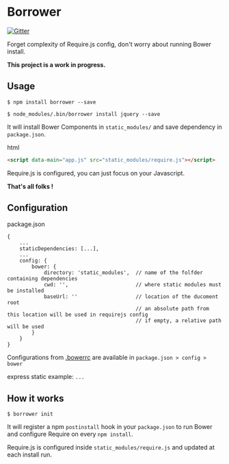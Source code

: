 
Borrower
========

[![Gitter](https://badges.gitter.im/Join%20Chat.svg)](https://gitter.im/j-san/borrower?utm_source=badge&utm_medium=badge&utm_campaign=pr-badge&utm_content=badge)

Forget complexity of Require.js config, don't worry about running Bower install.

**This project is a work in progress.**

Usage
-----

```shell
$ npm install borrower --save

$ node_modules/.bin/borrower install jquery --save
```

It will install Bower Components in `static_modules/` and save dependency in `package.json`.

html

```html
<script data-main="app.js" src="static_modules/require.js"></script>
```

Require.js is configured, you can just focus on your Javascript.

**That's all folks !**



Configuration
-------------

package.json
```
{
    ...
    staticDependencies: [...],
    ...
    config: {
        bower: {
            directory: 'static_modules',  // name of the folfder containing dependencies
            cwd: '',                      // where static modules must be installed
            baseUrl: ''                   // location of the ducoment root
                                          // an absolute path from this location will be used in requirejs config
                                          // if empty, a relative path will be used
        }
    }
}
```

Configurations from [.bowerrc](http://bower.io/docs/config/) are available in `package.json > config > bower`

express static example: `...`


How it works
------------

```shell
$ borrower init
```

It will register a npm `postinstall` hook in your `package.json` to run Bower and configure Require on every `npm install`.

Require.js is configured inside `static_modules/require.js` and updated at each install run.

